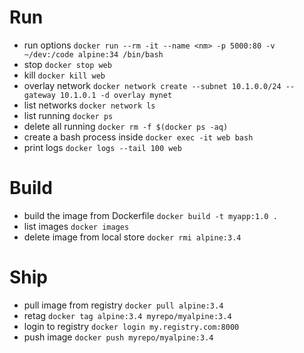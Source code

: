 # Run
- run options
`docker run --rm -it --name <nm> -p 5000:80 -v ~/dev:/code alpine:34 /bin/bash`
- stop
`docker stop web`
- kill
`docker kill web`
- overlay network
`docker network create --subnet 10.1.0.0/24 --gateway 10.1.0.1 -d overlay mynet`
- list networks
`docker network ls`
- list running
`docker ps`
- delete all running
`docker rm -f $(docker ps -aq)`
- create a bash process inside
`docker exec -it web bash`
- print logs
`docker logs --tail 100 web`

# Build
- build the image from Dockerfile
`docker build -t myapp:1.0 .`
- list images
`docker images`
- delete image from local store
`docker rmi alpine:3.4`

# Ship
- pull image from registry
`docker pull alpine:3.4`
- retag
`docker tag alpine:3.4 myrepo/myalpine:3.4`
- login to registry
`docker login my.registry.com:8000`
- push image
`docker push myrepo/myalpine:3.4`
